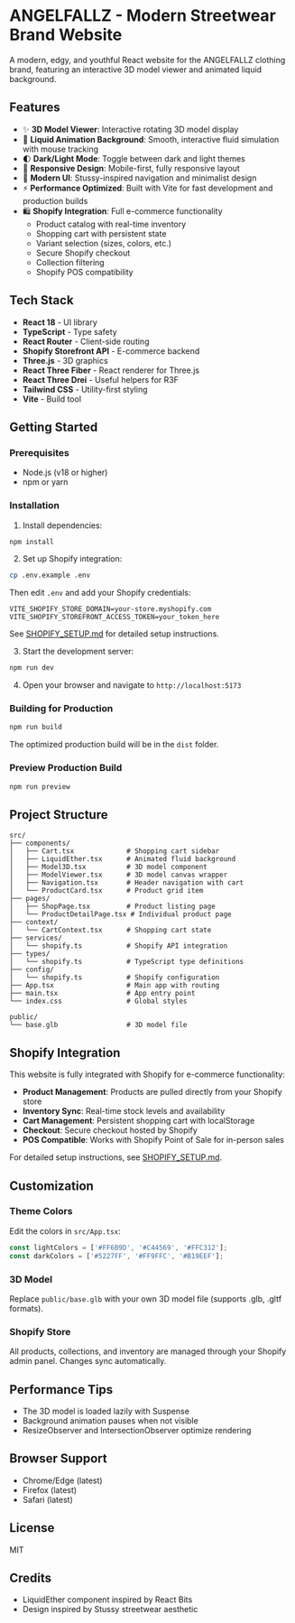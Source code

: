 # ANGELFALLZ - Modern Streetwear Brand Website

A modern, edgy, and youthful React website for the ANGELFALLZ clothing brand, featuring an interactive 3D model viewer and animated liquid background.

## Features

- ✨ **3D Model Viewer**: Interactive rotating 3D model display
- 🌊 **Liquid Animation Background**: Smooth, interactive fluid simulation with mouse tracking
- 🌓 **Dark/Light Mode**: Toggle between dark and light themes
- 📱 **Responsive Design**: Mobile-first, fully responsive layout
- 🎨 **Modern UI**: Stussy-inspired navigation and minimalist design
- ⚡ **Performance Optimized**: Built with Vite for fast development and production builds
- 🛍️ **Shopify Integration**: Full e-commerce functionality
  - Product catalog with real-time inventory
  - Shopping cart with persistent state
  - Variant selection (sizes, colors, etc.)
  - Secure Shopify checkout
  - Collection filtering
  - Shopify POS compatibility

## Tech Stack

- **React 18** - UI library
- **TypeScript** - Type safety
- **React Router** - Client-side routing
- **Shopify Storefront API** - E-commerce backend
- **Three.js** - 3D graphics
- **React Three Fiber** - React renderer for Three.js
- **React Three Drei** - Useful helpers for R3F
- **Tailwind CSS** - Utility-first styling
- **Vite** - Build tool

## Getting Started

### Prerequisites

- Node.js (v18 or higher)
- npm or yarn

### Installation

1. Install dependencies:
```bash
npm install
```

2. Set up Shopify integration:
```bash
cp .env.example .env
```

Then edit `.env` and add your Shopify credentials:
```env
VITE_SHOPIFY_STORE_DOMAIN=your-store.myshopify.com
VITE_SHOPIFY_STOREFRONT_ACCESS_TOKEN=your_token_here
```

See [SHOPIFY_SETUP.md](./SHOPIFY_SETUP.md) for detailed setup instructions.

3. Start the development server:
```bash
npm run dev
```

4. Open your browser and navigate to `http://localhost:5173`

### Building for Production

```bash
npm run build
```

The optimized production build will be in the `dist` folder.

### Preview Production Build

```bash
npm run preview
```

## Project Structure

```
src/
├── components/
│   ├── Cart.tsx             # Shopping cart sidebar
│   ├── LiquidEther.tsx      # Animated fluid background
│   ├── Model3D.tsx          # 3D model component
│   ├── ModelViewer.tsx      # 3D model canvas wrapper
│   ├── Navigation.tsx       # Header navigation with cart
│   └── ProductCard.tsx      # Product grid item
├── pages/
│   ├── ShopPage.tsx         # Product listing page
│   └── ProductDetailPage.tsx # Individual product page
├── context/
│   └── CartContext.tsx      # Shopping cart state
├── services/
│   └── shopify.ts           # Shopify API integration
├── types/
│   └── shopify.ts           # TypeScript type definitions
├── config/
│   └── shopify.ts           # Shopify configuration
├── App.tsx                  # Main app with routing
├── main.tsx                 # App entry point
└── index.css                # Global styles

public/
└── base.glb                 # 3D model file
```

## Shopify Integration

This website is fully integrated with Shopify for e-commerce functionality:

- **Product Management**: Products are pulled directly from your Shopify store
- **Inventory Sync**: Real-time stock levels and availability
- **Cart Management**: Persistent shopping cart with localStorage
- **Checkout**: Secure checkout hosted by Shopify
- **POS Compatible**: Works with Shopify Point of Sale for in-person sales

For detailed setup instructions, see [SHOPIFY_SETUP.md](./SHOPIFY_SETUP.md).

## Customization

### Theme Colors

Edit the colors in `src/App.tsx`:

```typescript
const lightColors = ['#FF6B9D', '#C44569', '#FFC312'];
const darkColors = ['#5227FF', '#FF9FFC', '#B19EEF'];
```

### 3D Model

Replace `public/base.glb` with your own 3D model file (supports .glb, .gltf formats).

### Shopify Store

All products, collections, and inventory are managed through your Shopify admin panel. Changes sync automatically.

## Performance Tips

- The 3D model is loaded lazily with Suspense
- Background animation pauses when not visible
- ResizeObserver and IntersectionObserver optimize rendering

## Browser Support

- Chrome/Edge (latest)
- Firefox (latest)
- Safari (latest)

## License

MIT

## Credits

- LiquidEther component inspired by React Bits
- Design inspired by Stussy streetwear aesthetic

